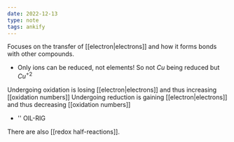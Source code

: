 ```yaml
---
date: 2022-12-13
type: note
tags: ankify
---
```


Focuses on the transfer of [[electron|electrons]] and how it forms bonds with other compounds.
- Only ions can be reduced, not elements! So not $Cu$ being reduced but $Cu^{+2}$

Undergoing oxidation is losing [[electron|electrons]] and thus increasing [[oxidation numbers]]
Undergoing reduction is gaining [[electron|electrons]] and thus decreasing [[oxidation numbers]]
- '' OIL-RIG

There are also [[redox half-reactions]].
